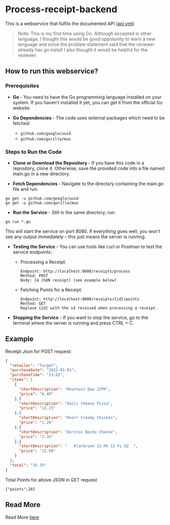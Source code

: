 # Process-receipt-backend

This is a webservice that fulfils the documented API ([api.yml](https://github.com/fetch-rewards/receipt-processor-challenge/blob/main/api.yml))
> Note: This is my first time using Go. Although accepted in other language, I thought this would be good oppotunity to learn a new language and since the problem statement said that the reviewer already has go install I also thought it would be helpful for the reviewer

## How to run this webservice?

### Prerequisites

- <strong> Go </strong>- You need to have the Go programming language installed on your system. If you haven't installed it yet, you can get it from the official Go website.

- <strong> Go Dependencies </strong> - The code uses external packages which need to be fetched:

  - ```github.com/google/uuid```
  - ```github.com/gorilla/mux```

### Steps to Run the Code

- <strong> Clone or Download the Repository </strong> - If you have this code in a repository, clone it. Otherwise, save the provided code into a file named main.go in a new directory.

- <strong> Fetch Dependencies </strong> - Navigate to the directory containing the main.go file and run:
```
go get -u github.com/google/uuid
go get -u github.com/gorilla/mux
```
- <strong> Run the Service </strong>- Still in the same directory, run:
```
go run *.go
```
This will start the service on port 8080. If everything goes well, you won't see any output immediately – this just means the server is running.
- <strong> Testing the Service </strong> - You can use tools like curl or Postman to test the service endpoints:
  - Processing a Receipt:

        Endpoint: http://localhost:8080/receipts/process
        Method: POST
        Body: [A JSON receipt] (see example below)

  - Fetching Points for a Receipt:

        Endpoint: http://localhost:8080/receipts/{id}/points 
        Method: GET 
        Replace {id} with the id received when processing a receipt.

-  <strong> Stopping the Service </strong>- If you want to stop the service, go to the terminal where the server is running and press CTRL + C.

## Example

Receipt Json for POST request:
```json
{
  "retailer": "Target",
  "purchaseDate": "2022-01-01",
  "purchaseTime": "13:01",
  "items": [
    {
      "shortDescription": "Mountain Dew 12PK",
      "price": "6.49"
    },{
      "shortDescription": "Emils Cheese Pizza",
      "price": "12.25"
    },{
      "shortDescription": "Knorr Creamy Chicken",
      "price": "1.26"
    },{
      "shortDescription": "Doritos Nacho Cheese",
      "price": "3.35"
    },{
      "shortDescription": "   Klarbrunn 12-PK 12 FL OZ  ",
      "price": "12.00"
    }
  ],
  "total": "35.35"
}
```
Total Points for above JSON in GET request
```
{"points":28}
``````

## Read More
Read More [here](https://github.com/fetch-rewards/receipt-processor-challenge)
